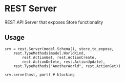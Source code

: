 # REST Server
REST API Server that exposes Store functionality

## Usage
```
srv = rest.Server(model.Schema(), store_to_expose,
    rest.TypeMethods(model.WorldKind,
        rest.ActionGet, rest.ActionCreate,
        rest.ActionDelete, rest.ActionUpdate),
    rest.TypeMethods("AnotherWorld", rest.ActionGet))

srv.serve(host, port) # blocking
```
